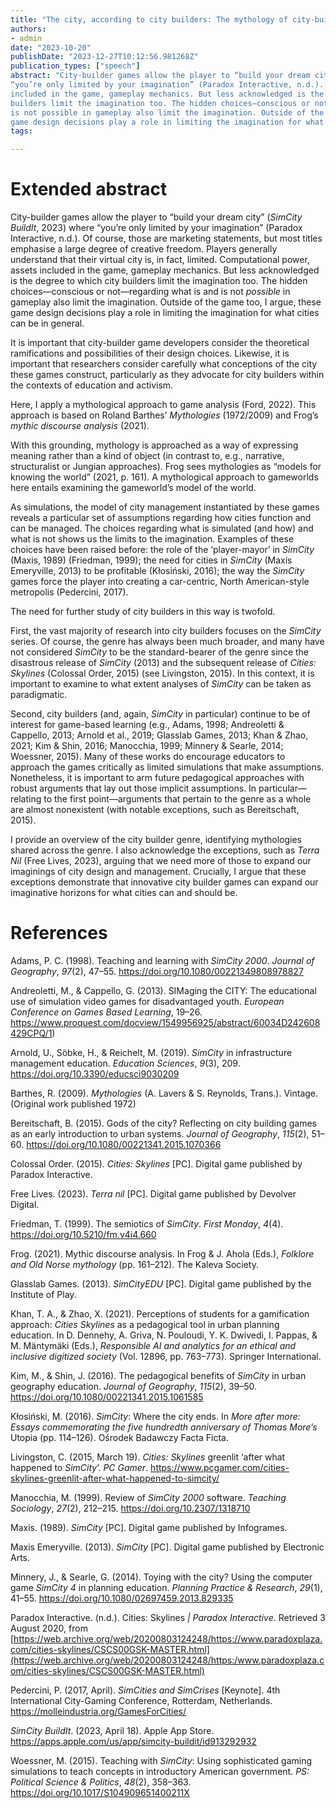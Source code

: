 ```yaml
---
title: "The city, according to city builders: The mythology of city-builder games"
authors:
- admin
date: "2023-10-20"
publishDate: "2023-12-27T10:12:56.981268Z"
publication_types: ["speech"]
abstract: "City-builder games allow the player to “build your dream city” (SimCity BuildIt, 2023) where 
“you’re only limited by your imagination” (Paradox Interactive, n.d.). Of course, those are  marketing statements, but most titles emphasise a large degree of creative freedom. Players  generally understand that their virtual city is, in fact, limited. Computational power, assets 
included in the game, gameplay mechanics. But less acknowledged is the degree to which city
builders limit the imagination too. The hidden choices—conscious or not—regarding what is and 
is not possible in gameplay also limit the imagination. Outside of the game too, I argue, these 
game design decisions play a role in limiting the imagination for what cities can be in general."
tags:

---
```


# Extended abstract

City-builder games allow the player to “build your dream city” (*‎SimCity BuildIt*, 2023) where “you’re only limited by your imagination” (Paradox Interactive, n.d.). Of course, those are marketing statements, but most titles emphasise a large degree of creative freedom. Players generally understand that their virtual city is, in fact, limited. Computational power, assets included in the game, gameplay mechanics. But less acknowledged is the degree to which city builders limit the imagination too. The hidden choices—conscious or not—regarding what is and is not *possible* in gameplay also limit the imagination. Outside of the game too, I argue, these game design decisions play a role in limiting the imagination for what cities can be in general.

It is important that city-builder game developers consider the theoretical ramifications and possibilities of their design choices. Likewise, it is important that researchers consider carefully what conceptions of the city these games construct, particularly as they advocate for city builders within the contexts of education and activism.

Here, I apply a mythological approach to game analysis (Ford, 2022). This approach is based on Roland Barthes’ *Mythologies* (1972/2009) and Frog’s *mythic discourse analysis* (2021).

With this grounding, mythology is approached as a way of expressing meaning rather than a kind of object (in contrast to, e.g., narrative, structuralist or Jungian approaches). Frog sees mythologies as “models for knowing the world” (2021, p. 161). A mythological approach to gameworlds here entails examining the gameworld’s model of the world.

As simulations, the model of city management instantiated by these games reveals a particular set of assumptions regarding how cities function and can be managed. The choices regarding what is simulated (and how) and what is not shows us the limits to the imagination. Examples of these choices have been raised before: the role of the ‘player-mayor’ in *SimCity* (Maxis, 1989) (Friedman, 1999); the need for cities in *SimCity* (Maxis Emeryville, 2013) to be profitable (Kłosiński, 2016); the way the *SimCity* games force the player into creating a car-centric, North American-style metropolis (Pedercini, 2017).

The need for further study of city builders in this way is twofold.

First, the vast majority of research into city builders focuses on the *SimCity* series. Of course, the genre has always been much broader, and many have not considered *SimCity* to be the standard-bearer of the genre since the disastrous release of *SimCity* (2013) and the subsequent release of *Cities: Skylines* (Colossal Order, 2015) (see Livingston, 2015). In this context, it is important to examine to what extent analyses of *SimCity* can be taken as paradigmatic.

Second, city builders (and, again, *SimCity* in particular) continue to be of interest for game-based learning (e.g., Adams, 1998; Andreoletti & Cappello, 2013; Arnold et al., 2019; Glasslab Games, 2013; Khan & Zhao, 2021; Kim & Shin, 2016; Manocchia, 1999; Minnery & Searle, 2014; Woessner, 2015). Many of these works do encourage educators to approach the games critically as limited simulations that make assumptions. Nonetheless, it is important to arm future pedagogical approaches with robust arguments that lay out those implicit assumptions. In particular—relating to the first point—arguments that pertain to the genre as a whole are almost nonexistent (with notable exceptions, such as Bereitschaft, 2015).

I provide an overview of the city builder genre, identifying mythologies shared across the genre. I also acknowledge the exceptions, such as *Terra Nil* (Free Lives, 2023), arguing that we need more of those to expand our imaginings of city design and management. Crucially, I argue that these exceptions demonstrate that innovative city builder games can expand our imaginative horizons for what cities can and should be.

# References

Adams, P. C. (1998). Teaching and learning with *SimCity 2000*. *Journal of
Geography*, *97*(2), 47–55. https://doi.org/10.1080/00221349808978827

Andreoletti, M., & Cappello, G. (2013). SIMaging the CITY: The educational use of
simulation video games for disadvantaged youth. *European Conference on Games
Based Learning*, 19–26. https://www.proquest.com/docview/1549956925/abstract/60034D242608429CPQ/1)

Arnold, U., Söbke, H., & Reichelt, M. (2019). *SimCity* in infrastructure management education. *Education Sciences*, *9*(3), 209. https://doi.org/10.3390/educsci9030209

Barthes, R. (2009). *Mythologies* (A. Lavers & S. Reynolds, Trans.). Vintage. (Original work published 1972)

Bereitschaft, B. (2015). Gods of the city? Reflecting on city building games as an early introduction to urban systems. *Journal of Geography*, *115*(2), 51–60. https://doi.org/10.1080/00221341.2015.1070366

Colossal Order. (2015). *Cities: Skylines* [PC]. Digital game published by Paradox Interactive.

Free Lives. (2023). *Terra nil* [PC]. Digital game published by Devolver Digital.

Friedman, T. (1999). The semiotics of *SimCity*. *First Monday*, *4*(4). https://doi.org/10.5210/fm.v4i4.660

Frog. (2021). Mythic discourse analysis. In Frog & J. Ahola (Eds.), *Folklore and Old Norse mythology* (pp. 161–212). The Kaleva Society.

Glasslab Games. (2013). *SimCityEDU* [PC]. Digital game published by the Institute of Play.

Khan, T. A., & Zhao, X. (2021). Perceptions of students for a gamification approach: *Cities Skylines* as a pedagogical tool in urban planning education. In D. Dennehy, A. Griva, N. Pouloudi, Y. K. Dwivedi, I. Pappas, & M. Mäntymäki (Eds.), *Responsible AI and analytics for an ethical and inclusive digitized society* (Vol. 12896, pp. 763–773). Springer International.

Kim, M., & Shin, J. (2016). The pedagogical benefits of *SimCity* in urban geography education. *Journal of Geography*, *115*(2), 39–50. https://doi.org/10.1080/00221341.2015.1061585

Kłosiński, M. (2016). *SimCity*: Where the city ends. In *More after more: Essays commemorating the five hundredth anniversary of Thomas More’s* Utopia (pp. 114–126). Ośrodek Badawczy Facta Ficta.

Livingston, C. (2015, March 19). *Cities: Skylines* greenlit ‘after what happened to *SimCity*’. *PC Gamer*. https://www.pcgamer.com/cities-skylines-greenlit-after-what-happened-to-simcity/

Manocchia, M. (1999). Review of *SimCity 2000* software. *Teaching Sociology*, *27*(2), 212–215. https://doi.org/10.2307/1318710

Maxis. (1989). *SimCity* [PC]. Digital game published by Infogrames.

Maxis Emeryville. (2013). *SimCity* [PC]. Digital game published by Electronic Arts.

Minnery, J., & Searle, G. (2014). Toying with the city? Using the computer game *SimCity 4* in planning education. *Planning Practice & Research*, *29*(1), 41–55. https://doi.org/10.1080/02697459.2013.829335

Paradox Interactive. (n.d.). Cities: Skylines *| Paradox Interactive*. Retrieved 3 August 2020, from [https://web.archive.org/web/20200803124248/https://www.paradoxplaza.com/cities-skylines/CSCS00GSK-MASTER.html](https://web.archive.org/web/20200803124248/https:/www.paradoxplaza.com/cities-skylines/CSCS00GSK-MASTER.html)

Pedercini, P. (2017, April). *SimCities and SimCrises* [Keynote]. 4th International City-Gaming Conference, Rotterdam, Netherlands. https://molleindustria.org/GamesForCities/

*‎SimCity BuildIt*. (2023, April 18). Apple App Store. https://apps.apple.com/us/app/simcity-buildit/id913292932

Woessner, M. (2015). Teaching with *SimCity*: Using sophisticated gaming simulations to teach concepts in introductory American government. *PS: Political Science & Politics*, *48*(2), 358–363. https://doi.org/10.1017/S104909651400211X
